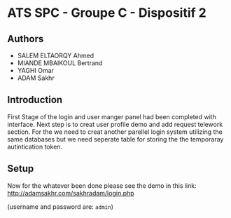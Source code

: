 # ATS SPC - Groupe C - Dispositif 2

## Authors

* SALEM ELTAORQY Ahmed
* MIANDE MBAIKOUL Bertrand
* YAGHI Omar
* ADAM Sakhr

## Introduction

First Stage of the login and user manger panel had been completed with interface. Next step is to creat user profile demo and add request telework section. For the we need to creat another parellel login system utilizing the same databases but we need seperate table for storing the the temporaray autintication token.

## Setup

Now for the whatever been done please see the demo in this link:
http://adamsakhr.com/sakhradam/login.php

(username and password are: `admin`)
